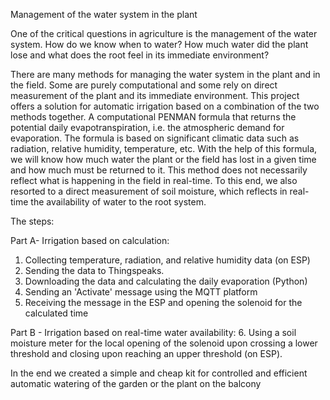 Management of the water system in the plant

One of the critical questions in agriculture is the management of the water system. How do we know when to water? How much water did the plant lose and what does the root feel in its immediate environment?

There are many methods for managing the water system in the plant and in the field. Some are purely computational and some rely on direct measurement of the plant and its immediate environment. This project offers a solution for automatic irrigation based on a combination of the two methods together.
A computational PENMAN formula that returns the potential daily evapotranspiration, i.e. the atmospheric demand for evaporation. The formula is based on significant climatic data such as radiation, relative humidity, temperature, etc. With the help of this formula, we will know how much water the plant or the field has lost in a given time and how much must be returned to it.
This method does not necessarily reflect what is happening in the field in real-time.
To this end, we also resorted to a direct measurement of soil moisture, which reflects in real-time the availability of water to the root system.

The steps:

Part A- Irrigation based on calculation:
1. Collecting temperature, radiation, and relative humidity data (on ESP)
2. Sending the data to Thingspeaks.
3. Downloading the data and calculating the daily evaporation (Python)
4. Sending an 'Activate' message using the MQTT platform
5. Receiving the message in the ESP and opening the solenoid for the calculated time

Part B - Irrigation based on real-time water availability:
6. Using a soil moisture meter for the local opening of the solenoid upon crossing a lower threshold and closing upon reaching an upper threshold (on ESP).

In the end we created a simple and cheap kit for controlled and efficient automatic watering of the garden or the plant on the balcony
